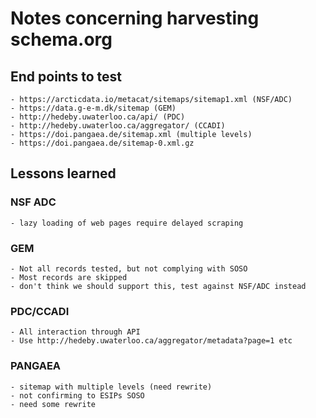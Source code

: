 # Notes concerning harvesting schema.org

## End points to test
    - https://arcticdata.io/metacat/sitemaps/sitemap1.xml (NSF/ADC)
    - https://data.g-e-m.dk/sitemap (GEM)
    - http://hedeby.uwaterloo.ca/api/ (PDC)
    - http://hedeby.uwaterloo.ca/aggregator/ (CCADI)
    - https://doi.pangaea.de/sitemap.xml (multiple levels)
    - https://doi.pangaea.de/sitemap-0.xml.gz

## Lessons learned

### NSF ADC
    - lazy loading of web pages require delayed scraping

### GEM
    - Not all records tested, but not complying with SOSO
    - Most records are skipped
    - don't think we should support this, test against NSF/ADC instead

### PDC/CCADI
    - All interaction through API
    - Use http://hedeby.uwaterloo.ca/aggregator/metadata?page=1 etc

### PANGAEA
    - sitemap with multiple levels (need rewrite)
    - not confirming to ESIPs SOSO
    - need some rewrite
